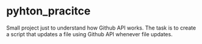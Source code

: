# pyhton_pracitce
Small project just to understand how Github API works. The task is to create a script that updates a file using Github API whenever file updates.
